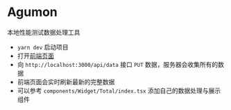 # Agumon

本地性能测试数据处理工具

- `yarn dev` 启动项目
- 打开[前端页面](http://localhost:3000)
- 向 `http://localhost:3000/api/data` 接口 `PUT` 数据，服务器会收集所有的数据
- 前端页面会实时刷新最新的完整数据
- 可以参考 `components/Widget/Total/index.tsx` 添加自己的数据处理与展示组件
